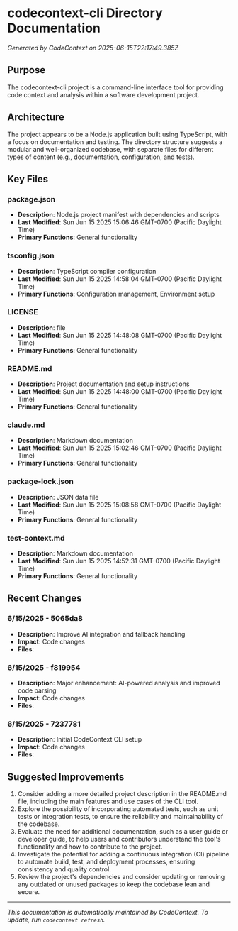 # codecontext-cli Directory Documentation

*Generated by CodeContext on 2025-06-15T22:17:49.385Z*

## Purpose
The codecontext-cli project is a command-line interface tool for providing code context and analysis within a software development project.

## Architecture
The project appears to be a Node.js application built using TypeScript, with a focus on documentation and testing. The directory structure suggests a modular and well-organized codebase, with separate files for different types of content (e.g., documentation, configuration, and tests).

## Key Files

### package.json
- **Description**: Node.js project manifest with dependencies and scripts
- **Last Modified**: Sun Jun 15 2025 15:06:46 GMT-0700 (Pacific Daylight Time)
- **Primary Functions**: General functionality

### tsconfig.json
- **Description**: TypeScript compiler configuration
- **Last Modified**: Sun Jun 15 2025 14:58:04 GMT-0700 (Pacific Daylight Time)
- **Primary Functions**: Configuration management, Environment setup

### LICENSE
- **Description**:  file
- **Last Modified**: Sun Jun 15 2025 14:48:08 GMT-0700 (Pacific Daylight Time)
- **Primary Functions**: General functionality

### README.md
- **Description**: Project documentation and setup instructions
- **Last Modified**: Sun Jun 15 2025 14:48:00 GMT-0700 (Pacific Daylight Time)
- **Primary Functions**: General functionality

### claude.md
- **Description**: Markdown documentation
- **Last Modified**: Sun Jun 15 2025 15:02:46 GMT-0700 (Pacific Daylight Time)
- **Primary Functions**: General functionality

### package-lock.json
- **Description**: JSON data file
- **Last Modified**: Sun Jun 15 2025 15:08:58 GMT-0700 (Pacific Daylight Time)
- **Primary Functions**: General functionality

### test-context.md
- **Description**: Markdown documentation
- **Last Modified**: Sun Jun 15 2025 14:52:31 GMT-0700 (Pacific Daylight Time)
- **Primary Functions**: General functionality

## Recent Changes

### 6/15/2025 - 5065da8
- **Description**: Improve AI integration and fallback handling
- **Impact**: Code changes
- **Files**: 

### 6/15/2025 - f819954
- **Description**: Major enhancement: AI-powered analysis and improved code parsing
- **Impact**: Code changes
- **Files**: 

### 6/15/2025 - 7237781
- **Description**: Initial CodeContext CLI setup
- **Impact**: Code changes
- **Files**: 

## Suggested Improvements
1. Consider adding a more detailed project description in the README.md file, including the main features and use cases of the CLI tool.
2. Explore the possibility of incorporating automated tests, such as unit tests or integration tests, to ensure the reliability and maintainability of the codebase.
3. Evaluate the need for additional documentation, such as a user guide or developer guide, to help users and contributors understand the tool's functionality and how to contribute to the project.
4. Investigate the potential for adding a continuous integration (CI) pipeline to automate build, test, and deployment processes, ensuring consistency and quality control.
5. Review the project's dependencies and consider updating or removing any outdated or unused packages to keep the codebase lean and secure.

---
*This documentation is automatically maintained by CodeContext. To update, run `codecontext refresh`.*
